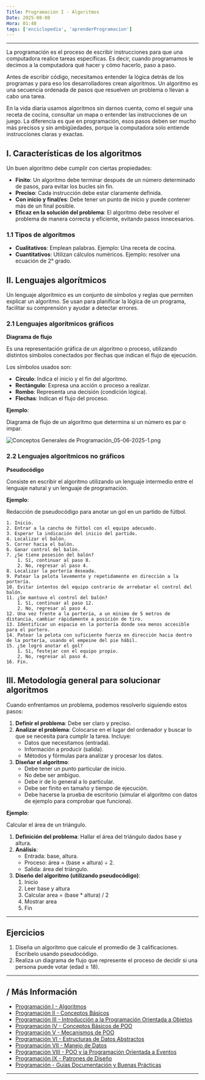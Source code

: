 ```yaml
---
Title: Programación I - Algoritmos
Date: 2025-08-08
Hora: 01:40
tags: ['enciclopedia', 'aprenderProgramacion']
---
```


---

La programación es el proceso de escribir instrucciones para que una computadora realice tareas específicas. Es decir, cuando programamos le decimos a la computadora qué hacer y cómo hacerlo, paso a paso.

Antes de escribir código, necesitamos entender la lógica detrás de los programas y para eso los desarrolladores crean algoritmos. Un algoritmo es una secuencia ordenada de pasos que resuelven un problema o llevan a cabo una tarea.

En la vida diaria usamos algoritmos sin darnos cuenta, como el seguir una receta de cocina, consultar un mapa o entender las instrucciones de un juego. La diferencia es que en programación, esos pasos deben ser mucho más precisos y sin ambigüedades, porque la computadora solo entiende instrucciones claras y exactas.

## I. Características de los algoritmos

Un buen algoritmo debe cumplir con ciertas propiedades:

- **Finito**: Un algoritmo debe terminar después de un número determinado de pasos, para evitar los bucles sin fin.
- **Preciso**: Cada instrucción debe estar claramente definida.
- **Con inicio y final/es**: Debe tener un punto de inicio y puede contener más de un final posible.
- **Eficaz en la solución del problema**: El algoritmo debe resolver el problema de manera correcta y eficiente, evitando pasos innecesarios.

### 1.1 Tipos de algoritmos

- **Cualitativos**: Emplean palabras. Ejemplo: Una receta de cocina.
- **Cuantitativos**: Utilizan cálculos numéricos. Ejemplo: resolver una ecuación de 2° grado.

## II. Lenguajes algorítmicos

Un lenguaje algorítmico es un conjunto de símbolos y reglas que permiten explicar un algoritmo. Se usan para planificar la lógica de un programa, facilitar su comprensión y ayudar a detectar errores.

### 2.1 Lenguajes algorítmicos gráficos

**Diagrama de flujo**

Es una representación gráfica de un algoritmo o proceso, utilizando distintos símbolos conectados por flechas que indican el flujo de ejecución.

Los símbolos usados son:

- **Círculo**: Indica el inicio y el fin del algoritmo.
- **Rectángulo**: Expresa una acción o proceso a realizar.
- **Rombo**: Representa una decisión (condición lógica).
- **Flechas**: Indican el flujo del proceso.

**Ejemplo**:

Diagrama de flujo de un algoritmo que determina si un número es par o impar.

![Conceptos Generales de Programación_05-06-2025-1.png](/imagenes/Conceptos%20Generales%20de%20Programaci%C3%B3n_05-06-2025-1.png)

### 2.2 Lenguajes algorítmicos no gráficos

**Pseudocódigo**

Consiste en escribir el algoritmo utilizando un lenguaje intermedio entre el lenguaje natural y un lenguaje de programación.

**Ejemplo**:

Redacción de pseudocódigo para anotar un gol en un partido de fútbol.

```
1. Inicio.
2. Entrar a la cancha de fútbol con el equipo adecuado.
3. Esperar la indicación del inicio del partido.
4. Localizar el balón.
5. Correr hacia el balón.
6. Ganar control del balón.
7. ¿Se tiene posesión del balón?
	1. Sí, continuar al paso 8.
	2. No, regresar al paso 4.
8. Localizar la portería deseada.
9. Patear la pelota levemente y repetidamente en dirección a la portería.
10. Evitar intentos del equipo contrario de arrebatar el control del balón.
11. ¿Se mantuvo el control del balón?
	1. Sí, continuar al paso 12.
	2. No, regresar al paso 4.
12. Una vez frente a la portería, a un mínimo de 5 metros de distancia, cambiar rápidamente a posición de tiro.
13. Identificar un espacio en la portería donde sea menos accesible para el portero.
14. Patear la pelota con suficiente fuerza en dirección hacia dentro de la portería, usando el empeine del pie hábil.
15. ¿Se logró anotar el gol?
	1. Sí, festejar con el equipo propio.
	2. No, regresar al paso 4.
16. Fin.
```

## III. Metodología general para solucionar algoritmos

Cuando enfrentamos un problema, podemos resolverlo siguiendo estos pasos:

1. **Definir el problema**: Debe ser claro y preciso.
2. **Analizar el problema**: Colocarse en el lugar del ordenador y buscar lo que se necesita para cumplir la tarea. Incluye:
	- Datos que necesitamos (entrada).
	- Información a producir (salida).
	- Métodos y fórmulas para analizar y procesar los datos.
3. **Diseñar el algoritmo**:
	- Debe tener un punto particular de inicio.
	- No debe ser ambiguo.
	- Debe ir de lo general a lo particular.
	- Debe ser finito en tamaño y tiempo de ejecución.
	- Debe hacerse la prueba de escritorio (simular el algoritmo con datos de ejemplo para comprobar que funciona).

**Ejemplo**:

Calcular el área de un triángulo.

1. **Definición del problema**: Hallar el área del triángulo dados base y altura.
2. **Análisis**:
	- Entrada: base, altura.
	- Proceso: área = (base × altura) ÷ 2.
	- Salida: área del triángulo.
3. **Diseño del algoritmo (utilizando pseudocódigo)**:
	1. Inicio
	2. Leer base y altura
	3. Calcular area = (base * altura) / 2
	4. Mostrar area
	5. Fin

---

## Ejercicios

1. Diseña un algoritmo que calcule el promedio de 3 calificaciones. Escríbelo usando pseudocódigo.
2. Realiza un diagrama de flujo que represente el proceso de decidir si una persona puede votar (edad ≥ 18).

---

## / Más Información

- [Programación I - Algoritmos](/apuntes/programación-i---algoritmos/)
- [Programación II - Conceptos Básicos](/apuntes/programación-ii---conceptos-básicos/)
- [Programación III - Introducción a la Programación Orientada a Objetos](/apuntes/programación-iii---introducción-a-la-programación-orientada-a-objetos/)
- [Programación IV - Conceptos Básicos de POO](/apuntes/programación-iv---conceptos-básicos-de-poo/)
- [Programación V - Mecanismos de POO](/apuntes/programación-v---mecanismos-de-poo/)
- [Programación VI - Estructuras de Datos Abstractos](/apuntes/programación-vi---estructuras-de-datos-abstractos/)
- [Programación VII - Manejo de Datos](/apuntes/programación-vii---manejo-de-datos/)
- [Programación VIII - POO y la Programación Orientada a Eventos](/apuntes/programación-viii---poo-y-la-programación-orientada-a-eventos/)
- [Programación IX - Patrones de Diseño](/apuntes/programación-ix---patrones-de-diseño/)
- [Programación - Guías Documentación y Buenas Prácticas](/apuntes/programación---guías-documentación-y-buenas-prácticas/)

---